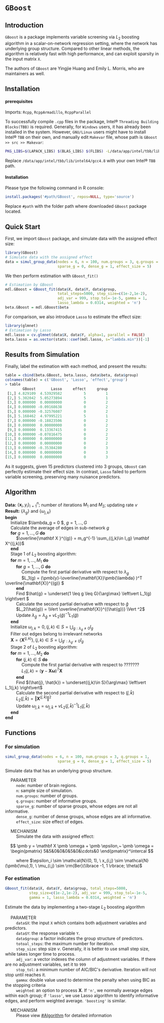 # `GBoost`

## Introduction

`GBoost` is a package implements variable screening via $L_2$ boosting algorithm in a scalar-on-network regression setting, where the network has underlying group structure. Compared to other linear methods, the algorithm is relatively fast with high performance, and can exploit sparsity in the input matrix `X`.

The authors of `GBoost` are Yingjie Huang and Emily L. Morris, who are maintainers as well.

## Installation

#### prerequisites

Imports: `Rcpp`, `RcppArmadillo`, `RcppParallel`

To successfully compile `.cpp` files in the package, Intel&reg; `Threading Building Blocks(TBB)` is required. Generally, for `Windows` users, it has already been installed in the system. However, `GNU/Linux` users might have to install Intel&reg; `TBB` on their own, and manually edit `Makevar` file, whose path is `GBoost >> src >> Makevar`:

```bash
PKG_LIBS=$(LAPACK_LIBS) $(BLAS_LIBS) $(FLIBS) -L/data/app/intel/tbb/lib/intel64/gcc4.8 -ltbb
```

Replace `/data/app/intel/tbb/lib/intel64/gcc4.8` with your own Intel&reg; `TBB` path.

#### Installation

Please type the following command in R console:

```R
install.packages('#path/GBoost', repos=NULL, type='source')
```

Replace `#path` with the folder path where downloaded `GBoost` package located.

## Quick Start

First, we import `GBoost` package, and simulate data with the assigned effect size:

```R
library(GBoost)
# Simulate data with the assigned effect
data = simul_group_data(nodes = 6, n = 100, num.groups = 3, q.groups = 1,
                        sparse_g = 0, dense_g = 1, effect_size = 5)
```

We then perform estimation with `GBoost_fit()`

```R
# Estimation by GBoost
mdl.GBoost = GBoost_fit(data$X, data$Y, data$group, 
                        total_steps=5000, step_size=c(1e-2,1e-2), 
                        adj_var = 999, stop_tol=-1e-5, gamma = 1, 
                        lasso_lambda = 0.0314, weighted = 'n')
beta.GBoost = mdl.GBoost$beta
```

For comparison, we also introduce `Lasso` to estimate the effect size:

```R
library(glmnet)
# Estimation by Lasso
mdl.lasso = cv.glmnet(data$X, data$Y, alpha=1, parallel = FALSE)
beta.lasso = as.vector(stats::coef(mdl.lasso, s="lambda.min"))[-1]
```

## Results from Simulation

Finally, label the estimation with each method, and present the results:

```R
table = cbind(beta.GBoost, beta.lasso, data$beta, data$group)
colnames(table) = c('GBoost', 'Lasso', 'effect','group')
> table
        GBoost       Lasso     effect     group
 [1,] 4.829109  4.53929582          5         1
 [2,] 5.302042  5.05273894          5         1
 [3,] 0.000000  0.00000000          0         2
 [4,] 0.000000 -0.09168638          0         2
 [5,] 0.000000 -0.32576087          0         2
 [6,] 5.168462  4.97995221          5         1
 [7,] 0.000000 -0.18823506          0         2
 [8,] 0.000000  0.00000000          0         2
 [9,] 0.000000  0.13367415          0         2
[10,] 0.000000 -0.07816475          0         2
[11,] 0.000000  0.00000000          0         2
[12,] 0.000000  0.00000000          0         2
[13,] 0.000000 -0.35384280          0         3
[14,] 0.000000  0.00000000          0         3
[15,] 0.000000  0.00000000          0         3
```

As it suggests, given 15 predictors clustered into 3 groups, `GBoost` can perfectly estimate their effect size. In contrast, `Lasso` failed to perform variable screening, preserving many nuisance predictors.

## Algorithm

**Data:** $\lbrace \mathbf x_i, y_i \rbrace ^n_{i=1};$ number of iterations $M_1$ and $M_2$; updating rate $v$  
**Result:** $\lbrace\lambda_g\rbrace$ and $\lbrace\omega_{j,k}\rbrace$  
**begin**  
&emsp; Initialize $\lambda_g = 0 $, $g = 1,...,G$  
&emsp; Calculate the average of edges in sub-network $g$  
&emsp; **for** $g=1,...,G$ **do**  
&emsp; &emsp; $\overline{\mathbf X }^{(g)} = m_g^{-1} \sum_{(j,k)\in I_g} \mathbf X^{(j,k)}$  
&emsp; **end**  
&emsp; Stage 1 of $L_2$ boosting algorithm:  
&emsp; **for** $m = 1,...,M_1$ **do**  
&emsp; &emsp; **for** $g = 1,...,G$ **do**  
&emsp; &emsp; &emsp; Compute the first partial derivative with respect to $\lambda_g$  
&emsp; &emsp; &emsp; $L_1(g) = (\pmb{y}-\overline{\mathbf{X}}\pmb{\lambda} )^T \overline{\mathbf{X}}^{(g)} $  
&emsp; &emsp; **end**  
&emsp; &emsp; Find $\hat{g} = \underset{1 \leq g \leq G}{\arg\max} \left\vert L_1(g) \right\vert $  
&emsp; &emsp; Calculate the second partial derivative with respect to $\hat{g}$  
&emsp; &emsp; $L_2(\hat{g}) = \Vert \overline{\mathbf{X}}^{(\hat{g})} \Vert ^2$  
&emsp; &emsp; Update $\lambda_{\hat{g}} = \lambda_{\hat{g}} + v L_2(\hat{g})^{-1}L_1(\hat{g})$  
&emsp; **end**  
&emsp; Initialize $\omega_{j,k} = 0, (j, k) \in S = \bigcup_{g:\lambda_g \neq 0} I_g$  
&emsp; Filter out edges belong to irrelevant networks  
&emsp; $\mathbf{X} = \lbrace\mathbf{X}^{(j,k)}\rbrace, (j, k) \in S = \bigcup_{g':\lambda_{g'} \neq 0} I_g$  
&emsp; Stage 2 of $L_2$ boosting algorithm:  
&emsp; **for** $m = 1,...,M_2$ **do**  
&emsp; &emsp; **for** $(j,k)\in S$ **do**  
&emsp; &emsp; &emsp; Compute the first partial derivative with respect to ???????  
&emsp; &emsp; &emsp; $L_1(j, k) = (\pmb{y} - \mathbf{X}\pmb{\omega})^T \mathbf{X}$  
&emsp; &emsp; **end**  
&emsp; &emsp; Find $(\hat{j}, \hat{k}) = \underset{(j,k)\in S}{\arg\max} \left\vert L_1(j,k) \right\vert$  
&emsp; &emsp; Calculate the second partial derivative with respect to $(\hat{j}, \hat{k})$  
&emsp; &emsp; $L_2(\hat{j}, \hat{k}) = \Vert \mathbf{X}^{(\hat{j}, \hat{k})} \Vert ^2$  
&emsp; &emsp; Update $\omega_{\hat{j}, \hat{k}} = \omega_{\hat{j}, \hat{k}} + v L_2(\hat{j}, \hat{k})^{-1}L_1(\hat{j}, \hat{k})$  
&emsp; **end**  
**end**

## Functions

### For simulation

```R
simul_group_data(nodes = 6, n = 100, num.groups = 3, q.groups = 1,
                        sparse_g = 0, dense_g = 1, effect_size = 5)
```

Simulate data that has an underlying group structure.

&emsp; $\pmb{\mathsf{PARAMETER}}$  
&emsp; &emsp; `node`: number of brain regions.  
&emsp; &emsp; `n`: sample size of simulation.  
&emsp; &emsp; `num.groups`: number of groups.  
&emsp; &emsp; `q.groups`: number of informative groups.  
&emsp; &emsp; `sparse_g`: number of sparse groups, whose edges are not all informative.  
&emsp; &emsp; `dense_g`: number of dense groups, whose edges are all informative.  
&emsp; &emsp; `effect_size`: size effect of edges.

&emsp; $\pmb{\mathsf{MECHANISM}}$  
&emsp; &emsp; Simulate the data with assigned effect:

$$
\pmb y = \mathbf X \pmb \omega + \pmb \epsilon,~
\pmb \omega = 
\begin{pmatrix}
5&5&0&0&0&5&0&\cdots&0
\end{pmatrix}^\intercal
$$


&emsp; &emsp; where $\epsilon_i \sim \mathcal{N}(0, 1), \ x_{i,j} \sim \mathcal{N}(\pmb{\mu},1), \ \mu_{i,j} \sim \rm{Ber}(\lbrace -1, 1 \rbrace; \theta)$

### For estimation

```R
GBoost_fit(data$X, data$Y, data$group, total_steps=5000, 
           step_size=c(1e-2,1e-2), adj_var = 999, stop_tol=-1e-5, 
           gamma = 1, lasso_lambda = 0.0314, weighted = 'n')
```

Estimate the data by implementing a two-stage $L_2$ boosting algorithm

&emsp; $\pmb{\mathsf{PARAMETER}}$  
&emsp; &emsp; `data$X`: the input `X` which contains both adjustment variables and predictors.   
&emsp; &emsp; `data$Y`: the response variable `Y`.   
&emsp; &emsp; `data$group`: a factor indicates the group structure of predictors.  
&emsp; &emsp; `totoal_steps`: the maximum number for iteration.  
&emsp; &emsp; `step_size`: step size $v$. Generally, it is better to use small step size, while takes longer time to process.  
&emsp; &emsp; `adj_var`: a vector indexes the column of adjustment variables. If there are no adjustment variables, set it to `999 `  
&emsp; &emsp; `stop_tol`: a minimum number of AIC/BIC's derivative. Iteration will not stop until reaches it.  
&emsp; &emsp; `gamma`: double value used to determine the penalty when using BIC as the stopping criteria   
&emsp; &emsp; `weighted`: an option to process $\mathbf{X}$. If `'n'`, we normally average edges within each group; if `'lasso'`, we use Lasso algorithm to identify informative edges, and perform weighted average. `'boosting'` is similar.

&emsp; $\pmb{\mathsf{MECHANISM}}$  
&emsp; &emsp; Please view [#Algorithm](#Algorithm) for detailed information

